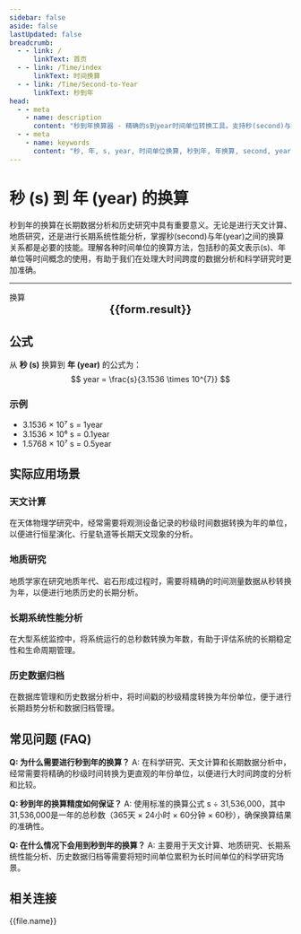 ```yaml
---
sidebar: false
aside: false
lastUpdated: false
breadcrumb:
  - - link: /
      linkText: 首页
  - - link: /Time/index
      linkText: 时间换算
  - - link: /Time/Second-to-Year
      linkText: 秒到年
head:
  - - meta
    - name: description
      content: "秒到年换算器 - 精确的s到year时间单位转换工具。支持秒(second)与年(year)之间的快速换算，适用于长期数据分析、历史研究、科学计算等领域。提供详细的换算公式、实际应用场景和常见问题解答。"
  - - meta
    - name: keywords
      content: "秒, 年, s, year, 时间单位换算, 秒到年, 年换算, second, year, 时间换算器, 毫秒微秒, 分秒换算, 秒单位换算, 秒转换, s是什么单位, 小时单位, 秒的换算, 时间秒, 秒换算小时, 时间转化, 一秒, 秒的定义, 秒单位, 秒换算, 分秒符号, 一秒是多少毫秒, 一毫秒等于多少秒, 秒的英文, 纳秒, 时间秒, 时间单位, 时间换算, 分钟, 一秒等于多少毫秒"
---
```

# 秒 (s) 到 年 (year) 的换算

秒到年的换算在长期数据分析和历史研究中具有重要意义。无论是进行天文计算、地质研究，还是进行长期系统性能分析，掌握秒(second)与年(year)之间的换算关系都是必要的技能。理解各种时间单位的换算方法，包括秒的英文表示(s)、年单位等时间概念的使用，有助于我们在处理大时间跨度的数据分析和科学研究时更加准确。

---
<script setup>
import { onMounted, reactive, inject, ref } from 'vue'
import { NButton,NForm ,NFormItem,NInput,NInputNumber,NSelect,NCard,useMessage,NGrid ,NGi  } from 'naive-ui'
import { defineClientComponent } from 'vitepress'
import { Time } from '../../files';

const convert = inject('convert')
const seoKey = ['毫秒微秒','分秒换算','秒单位换算','秒转换','s是什么单位','小时单位','秒的换算','时间 秒','秒换算小时','时间转化','一秒','秒的定义','秒单位','秒 時間 変換','秒换算','分秒符号','一秒是多少毫秒','一毫秒等于多少秒','秒的英文','纳秒','时间秒','时间单位','时间换算','分钟','一秒等于多少毫秒']
const form = reactive({
  number: null,
  result: '',
  title: '秒到年换算器'
})

const convertHandler = () => {
  if (form.number !== null && !isNaN(form.number)) {
    const convertedValue = parseFloat(form.number) / 31536000
    form.result = `${form.number}s = ${convertedValue.toFixed(8)}year`
  } else {
    form.result = '请输入有效的数值。'
  }
}
</script>

<n-card :title="form.title" size="small" :bordered="false" style="margin-bottom: 16px">
  <n-form size="large" :model="form">
    <n-form-item label="秒 (s)">
      <n-input-number v-model:value="form.number" placeholder="输入秒" style="width: 100%" />
    </n-form-item>
    <n-form-item>
      <n-button type="info" @click="convertHandler" block>换算</n-button>
    </n-form-item>
  </n-form>
  <template #footer>
    <div style="font-size: 12px; color: #666; text-align: center;">
      <span v-for="(keyword, index) in seoKey" :key="index">
        {{ keyword }}<span v-if="index < seoKey.length - 1"> | </span>
      </span>
    </div>
  </template>
</n-card>

<n-card  embedded :bordered="false" hoverable>
  <div  style="text-align:center;font-size:20px;">
    <strong>{{form.result}}</strong>
  </div>
</n-card>

## 公式

从 **秒 (s)** 换算到 **年 (year)** 的公式为：
$$ year = \frac{s}{3.1536 \times 10^{7}} $$

### 示例
- 3.1536 × 10⁷ s = 1year
- 3.1536 × 10⁶ s = 0.1year
- 1.5768 × 10⁷ s = 0.5year

## 实际应用场景

### 天文计算
在天体物理学研究中，经常需要将观测设备记录的秒级时间数据转换为年的单位，以便进行恒星演化、行星轨道等长期天文现象的分析。

### 地质研究
地质学家在研究地质年代、岩石形成过程时，需要将精确的时间测量数据从秒转换为年，以便进行地质历史的长期分析。

### 长期系统性能分析
在大型系统监控中，将系统运行的总秒数转换为年数，有助于评估系统的长期稳定性和生命周期管理。

### 历史数据归档
在数据库管理和历史数据分析中，将时间戳的秒级精度转换为年份单位，便于进行长期趋势分析和数据归档管理。

## 常见问题 (FAQ)

**Q: 为什么需要进行秒到年的换算？**
A: 在科学研究、天文计算和长期数据分析中，经常需要将精确的秒级时间转换为更直观的年份单位，以便进行大时间跨度的分析和比较。

**Q: 秒到年的换算精度如何保证？**
A: 使用标准的换算公式 s ÷ 31,536,000，其中31,536,000是一年的总秒数（365天 × 24小时 × 60分钟 × 60秒），确保换算结果的准确性。

**Q: 在什么情况下会用到秒到年的换算？**
A: 主要用于天文计算、地质研究、长期系统性能分析、历史数据归档等需要将短时间单位累积为长时间单位的科学研究场景。

## 相关连接
<n-grid x-gap="12" :cols="2">
  <n-gi v-for="(file, index) in Time" :key="index">
    <n-button
      text
      tag="a"
      :href="file.path"
      type="info"
    >
      {{file.name}}
    </n-button>
  </n-gi>
</n-grid>
